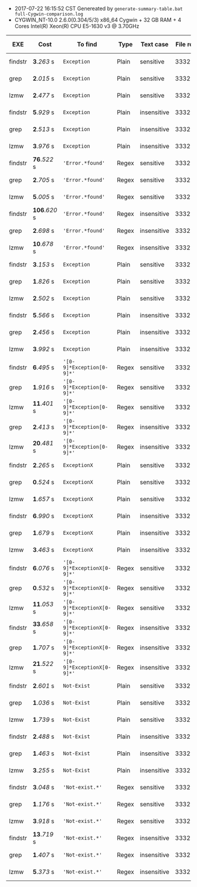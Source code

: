 * 2017-07-22 16:15:52 CST Genereated by ```generate-summary-table.bat full-Cygwin-comparison.log``` 
* CYGWIN_NT-10.0 2.6.0(0.304/5/3) x86_64 Cygwin + 32 GB RAM + 4 Cores Intel(R) Xeon(R) CPU E5-1630 v3 @ 3.70GHz 

| EXE | Cost | To find | Type | Text case | File rows | File size | System Info |
| -- | -- | -- | -- | -- | -- | -- | -- |
| findstr | **3**.*263* s | ```Exception``` | Plain | sensitive | 3332543 | 1.39 GB | CYGWIN_NT |
| grep | **2**.*015* s | ```Exception``` | Plain | sensitive | 3332543 | 1.39 GB | CYGWIN_NT |
| lzmw | **2**.*477* s | ```Exception``` | Plain | sensitive | 3332543 | 1.39 GB | CYGWIN_NT |
| findstr | **5**.*929* s | ```Exception``` | Plain | insensitive | 3332543 | 1.39 GB | CYGWIN_NT |
| grep | **2**.*513* s | ```Exception``` | Plain | insensitive | 3332543 | 1.39 GB | CYGWIN_NT |
| lzmw | **3**.*976* s | ```Exception``` | Plain | insensitive | 3332543 | 1.39 GB | CYGWIN_NT |
| findstr | **76**.*522* s | ```'Error.*found'``` | Regex | sensitive | 3332543 | 1.39 GB | CYGWIN_NT |
| grep | **2**.*705* s | ```'Error.*found'``` | Regex | sensitive | 3332543 | 1.39 GB | CYGWIN_NT |
| lzmw | **5**.*005* s | ```'Error.*found'``` | Regex | sensitive | 3332543 | 1.39 GB | CYGWIN_NT |
| findstr | **106**.*620* s | ```'Error.*found'``` | Regex | insensitive | 3332543 | 1.39 GB | CYGWIN_NT |
| grep | **2**.*698* s | ```'Error.*found'``` | Regex | insensitive | 3332543 | 1.39 GB | CYGWIN_NT |
| lzmw | **10**.*678* s | ```'Error.*found'``` | Regex | insensitive | 3332543 | 1.39 GB | CYGWIN_NT |
| findstr | **3**.*153* s | ```Exception``` | Plain | sensitive | 3332543 | 1.39 GB | CYGWIN_NT |
| grep | **1**.*826* s | ```Exception``` | Plain | sensitive | 3332543 | 1.39 GB | CYGWIN_NT |
| lzmw | **2**.*502* s | ```Exception``` | Plain | sensitive | 3332543 | 1.39 GB | CYGWIN_NT |
| findstr | **5**.*566* s | ```Exception``` | Plain | insensitive | 3332543 | 1.39 GB | CYGWIN_NT |
| grep | **2**.*456* s | ```Exception``` | Plain | insensitive | 3332543 | 1.39 GB | CYGWIN_NT |
| lzmw | **3**.*992* s | ```Exception``` | Plain | insensitive | 3332543 | 1.39 GB | CYGWIN_NT |
| findstr | **6**.*495* s | ```'[0-9]*Exception[0-9]*'``` | Regex | sensitive | 3332543 | 1.39 GB | CYGWIN_NT |
| grep | **1**.*916* s | ```'[0-9]*Exception[0-9]*'``` | Regex | sensitive | 3332543 | 1.39 GB | CYGWIN_NT |
| lzmw | **11**.*401* s | ```'[0-9]*Exception[0-9]*'``` | Regex | sensitive | 3332543 | 1.39 GB | CYGWIN_NT |
| grep | **2**.*413* s | ```'[0-9]*Exception[0-9]*'``` | Regex | insensitive | 3332543 | 1.39 GB | CYGWIN_NT |
| lzmw | **20**.*481* s | ```'[0-9]*Exception[0-9]*'``` | Regex | insensitive | 3332543 | 1.39 GB | CYGWIN_NT |
| findstr | **2**.*265* s | ```ExceptionX``` | Plain | sensitive | 3332543 | 1.39 GB | CYGWIN_NT |
| grep | **0**.*524* s | ```ExceptionX``` | Plain | sensitive | 3332543 | 1.39 GB | CYGWIN_NT |
| lzmw | **1**.*657* s | ```ExceptionX``` | Plain | sensitive | 3332543 | 1.39 GB | CYGWIN_NT |
| findstr | **6**.*990* s | ```ExceptionX``` | Plain | insensitive | 3332543 | 1.39 GB | CYGWIN_NT |
| grep | **1**.*679* s | ```ExceptionX``` | Plain | insensitive | 3332543 | 1.39 GB | CYGWIN_NT |
| lzmw | **3**.*463* s | ```ExceptionX``` | Plain | insensitive | 3332543 | 1.39 GB | CYGWIN_NT |
| findstr | **6**.*076* s | ```'[0-9]*ExceptionX[0-9]*'``` | Regex | sensitive | 3332543 | 1.39 GB | CYGWIN_NT |
| grep | **0**.*532* s | ```'[0-9]*ExceptionX[0-9]*'``` | Regex | sensitive | 3332543 | 1.39 GB | CYGWIN_NT |
| lzmw | **11**.*053* s | ```'[0-9]*ExceptionX[0-9]*'``` | Regex | sensitive | 3332543 | 1.39 GB | CYGWIN_NT |
| findstr | **33**.*658* s | ```'[0-9]*ExceptionX[0-9]*'``` | Regex | insensitive | 3332543 | 1.39 GB | CYGWIN_NT |
| grep | **1**.*707* s | ```'[0-9]*ExceptionX[0-9]*'``` | Regex | insensitive | 3332543 | 1.39 GB | CYGWIN_NT |
| lzmw | **21**.*522* s | ```'[0-9]*ExceptionX[0-9]*'``` | Regex | insensitive | 3332543 | 1.39 GB | CYGWIN_NT |
| findstr | **2**.*601* s | ```Not-Exist``` | Plain | sensitive | 3332543 | 1.39 GB | CYGWIN_NT |
| grep | **1**.*036* s | ```Not-Exist``` | Plain | sensitive | 3332543 | 1.39 GB | CYGWIN_NT |
| lzmw | **1**.*739* s | ```Not-Exist``` | Plain | sensitive | 3332543 | 1.39 GB | CYGWIN_NT |
| findstr | **2**.*488* s | ```Not-Exist``` | Plain | insensitive | 3332543 | 1.39 GB | CYGWIN_NT |
| grep | **1**.*463* s | ```Not-Exist``` | Plain | insensitive | 3332543 | 1.39 GB | CYGWIN_NT |
| lzmw | **3**.*255* s | ```Not-Exist``` | Plain | insensitive | 3332543 | 1.39 GB | CYGWIN_NT |
| findstr | **3**.*048* s | ```'Not-exist.*'``` | Regex | sensitive | 3332543 | 1.39 GB | CYGWIN_NT |
| grep | **1**.*176* s | ```'Not-exist.*'``` | Regex | sensitive | 3332543 | 1.39 GB | CYGWIN_NT |
| lzmw | **3**.*918* s | ```'Not-exist.*'``` | Regex | sensitive | 3332543 | 1.39 GB | CYGWIN_NT |
| findstr | **13**.*719* s | ```'Not-exist.*'``` | Regex | insensitive | 3332543 | 1.39 GB | CYGWIN_NT |
| grep | **1**.*407* s | ```'Not-exist.*'``` | Regex | insensitive | 3332543 | 1.39 GB | CYGWIN_NT |
| lzmw | **5**.*373* s | ```'Not-exist.*'``` | Regex | insensitive | 3332543 | 1.39 GB | CYGWIN_NT |
